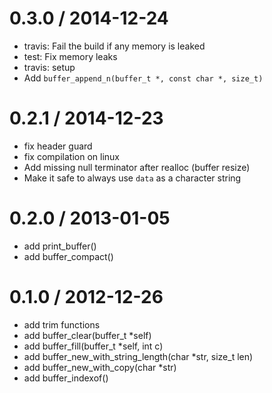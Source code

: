 
0.3.0 / 2014-12-24
==================

  * travis: Fail the build if any memory is leaked
  * test: Fix memory leaks
  * travis: setup
  * Add `buffer_append_n(buffer_t *, const char *, size_t)`

0.2.1 / 2014-12-23
==================

  * fix header guard
  * fix compilation on linux
  * Add missing null terminator after realloc (buffer resize)
  * Make it safe to always use `data` as a character string

0.2.0 / 2013-01-05 
==================

  * add print_buffer()
  * add buffer_compact() 

0.1.0 / 2012-12-26 
==================

  * add trim functions
  * add buffer_clear(buffer_t *self)
  * add buffer_fill(buffer_t *self, int c)
  * add buffer_new_with_string_length(char *str, size_t len)
  * add buffer_new_with_copy(char *str)
  * add buffer_indexof()

